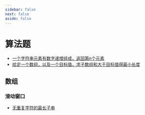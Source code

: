 ```yaml
---
sidebar: false
next: false
aside: false
---
```


# 算法题

- [一个字符串元素有数字递增组成，返回第n个元素](./char-at-index.md)
- [给定一个数组，以及一个目标值，求子数组和大于目标值得最小长度](./min-len-sum.md)

## 数组

### 滑动窗口

- [无重复字符的最长子串](https://leetcode.cn/problems/longest-substring-without-repeating-characters/description/?utm_source=LCUS&utm_medium=ip_redirect&utm_campaign=transfer2china)
